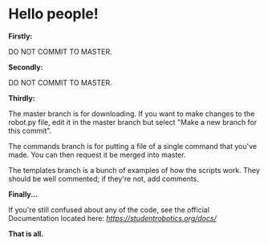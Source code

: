 # Hello people!

**Firstly:**

DO NOT COMMIT TO MASTER.

**Secondly:**

DO NOT COMMIT TO MASTER.

**Thirdly:**

The master branch is for downloading. If you want to make changes to the robot.py file, edit it in the master branch but select "Make a new branch for this commit".

The commands branch is for putting a file of a single command that you've made. You can then request it be merged into master.

The templates branch is a bunch of examples of how the scripts work. They should be well commented; if they're not, add comments.

**Finally...**

If you're still confused about any of the code, see the official Documentation located here:
*https://studentrobotics.org/docs/*

**That is all.**
